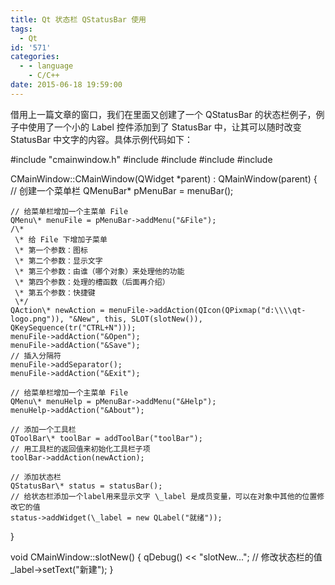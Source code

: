 ```yaml
---
title: Qt 状态栏 QStatusBar 使用
tags:
  - Qt
id: '571'
categories:
  - - language
    - C/C++
date: 2015-06-18 19:59:00
---
```


借用上一篇文章的窗口，我们在里面又创建了一个 QStatusBar 的状态栏例子，例子中使用了一个小的 Label 控件添加到了 StatusBar 中，让其可以随时改变 StatusBar 中文字的内容。具体示例代码如下：
<!-- more -->
#include "cmainwindow.h"
#include <QMenuBar>
#include <QDebug>
#include <QToolBar>
#include <QStatusBar>

CMainWindow::CMainWindow(QWidget \*parent) : QMainWindow(parent)
{
    // 创建一个菜单栏
    QMenuBar\* pMenuBar = menuBar();

    // 给菜单栏增加一个主菜单 File
    QMenu\* menuFile = pMenuBar->addMenu("&File");
    /\*
     \* 给 File 下增加子菜单
     \* 第一个参数：图标
     \* 第二个参数：显示文字
     \* 第三个参数：由谁（哪个对象）来处理他的功能
     \* 第四个参数：处理的槽函数（后面再介绍）
     \* 第五个参数：快捷键
     \*/
    QAction\* newAction = menuFile->addAction(QIcon(QPixmap("d:\\\\qt-logo.png")), "&New", this, SLOT(slotNew()), QKeySequence(tr("CTRL+N")));
    menuFile->addAction("&Open");
    menuFile->addAction("&Save");
    // 插入分隔符
    menuFile->addSeparator();
    menuFile->addAction("&Exit");

    // 给菜单栏增加一个主菜单 File
    QMenu\* menuHelp = pMenuBar->addMenu("&Help");
    menuHelp->addAction("&About");

    // 添加一个工具栏
    QToolBar\* toolBar = addToolBar("toolBar");
    // 用工具栏的返回值来初始化工具栏子项
    toolBar->addAction(newAction);

    // 添加状态栏
    QStatusBar\* status = statusBar();
    // 给状态栏添加一个label用来显示文字 \_label 是成员变量，可以在对象中其他的位置修改它的值
    status->addWidget(\_label = new QLabel("就绪"));
}

void CMainWindow::slotNew()
{
    qDebug() << "slotNew...";
    // 修改状态栏的值
    \_label->setText("新建");
}